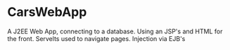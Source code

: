 # CarsWebApp
A J2EE Web App, connecting to a database. 
Using an JSP's and HTML for the front. Servelts used to navigate pages.
Injection via EJB's
